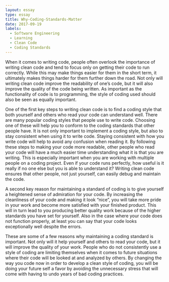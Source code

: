 ```yaml
---
layout: essay
type: essay
title: Why-Coding-Standards-Matter
date: 2017-09-19
labels:
  - Software Engineering
  - Learning
  - Clean Code
  - Coding Standards
---
```



When it comes to writing code, people often overlook the importance of writing clean code and tend to focus only on getting their code to run correctly. While this may make things easier for them in the short term, it ultimately makes things harder for them further down the road. Not only will writing clean code improve the readability of one’s code, but it will also improve the quality of the code being written. As important as the functionality of code is to programming, the style of coding used should also be seen as equally important. 

One of the first key steps to writing clean code is to find a coding style that both yourself and others who read your code can understand well. There are many popular coding styles that people use to write code. Choosing one of these will help you to conform to the coding standards that other people have. It is not only important to implement a coding style, but also to stay consistent when using it to write code. Staying consistent with how you write code will help to avoid any confusion when reading it. By following these steps to making your code more readable, other people who read your code will have a much easier time understanding what it is that you are writing. This is especially important when you are working with multiple people on a coding project. Even if your code runs perfectly, how useful is it really if no one else but you is able to understand it? Writing clean code ensures that other people, not just yourself, can easily debug and maintain the code. 

A second key reason for maintaining a standard of coding is to give yourself a heightened sense of admiration for your code. By increasing the cleanliness of your code and making it look “nice”, you will take more pride in your work and become more satisfied with your finished product. This will in turn lead to you producing better quality work because of the higher standards you have set for yourself. Also in the case where your code does not function properly, at least you can say that your code looks exceptionally well despite the errors. 
	
These are some of a few reasons why maintaining a coding standard is important. Not only will it help yourself and others to read your code, but it will improve the quality of your work. People who do not consistently use a style of coding are limiting themselves when it comes to future situations where their code will be looked at and analyzed by others. By changing the way you code now in order to develop a clean style of coding, you will be doing your future self a favor by avoiding the unnecessary stress that will come with having to undo years of bad coding practices. 
